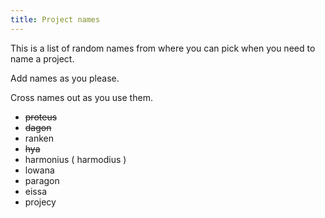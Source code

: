 ```yaml
---
title: Project names
---
```

This is a list of random names from where you can pick when you need to name a project.

Add names as you please.

Cross names out as you use them.

* ~~proteus~~
* ~~dagon~~
* ranken
* ~~hya~~
* harmonius ( harmodius )
* lowana
* paragon
* eissa
* projecy
